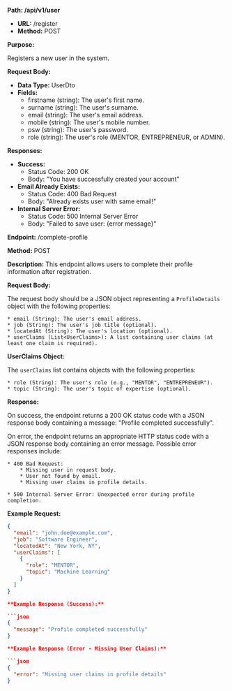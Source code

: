 **Path: /api/v1/user**

* **URL:** /register
* **Method:** POST

**Purpose:**

Registers a new user in the system.

**Request Body:**

* **Data Type:** UserDto
* **Fields:**
    * firstname (string):  The user's first name.
    * surname (string):  The user's surname.
    * email (string):  The user's email address.
    * mobile (string):  The user's mobile number.
    * psw (string):  The user's password.
    * role (string):  The user's role (MENTOR, ENTREPRENEUR, or ADMIN).

**Responses:**

* **Success:**
    * Status Code: 200 OK
    * Body: "You have successfully created your account"
* **Email Already Exists:**
    * Status Code: 400 Bad Request
    * Body: "Already exists user with same email!"
* **Internal Server Error:**
    * Status Code: 500 Internal Server Error
    * Body: "Failed to save user: {error message}"

**Endpoint:**  /complete-profile

**Method:** POST

**Description:** This endpoint allows users to complete their profile information after registration.

**Request Body:**

The request body should be a JSON object representing a `ProfileDetails` object with the following properties:

    * email (String): The user's email address.
    * job (String): The user's job title (optional).
    * locatedAt (String): The user's location (optional).
    * userClaims (List<UserClaims>): A list containing user claims (at least one claim is required).

**UserClaims Object:**

The `userClaims` list contains objects with the following properties:

    * role (String): The user's role (e.g., "MENTOR", "ENTREPRENEUR").
    * topic (String): The user's topic of expertise (optional).

**Response:**

On success, the endpoint returns a 200 OK status code with a JSON response body containing a message: "Profile completed successfully".

On error, the endpoint returns an appropriate HTTP status code with a JSON response body containing an error message. Possible error responses include:

    * 400 Bad Request:
        * Missing user in request body.
        * User not found by email.
        * Missing user claims in profile details.

    * 500 Internal Server Error: Unexpected error during profile completion.

**Example Request:**

```json
{
  "email": "john.doe@example.com",
  "job": "Software Engineer",
  "locatedAt": "New York, NY",
  "userClaims": [
    {
      "role": "MENTOR",
      "topic": "Machine Learning"
    }
  ]
}

**Example Response (Success):**

```json
{
  "message": "Profile completed successfully"
}

**Example Response (Error - Missing User Claims):**

```json
{
  "error": "Missing user claims in profile details"
}

